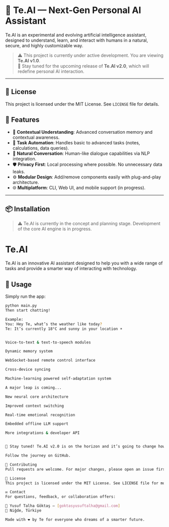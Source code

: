 # 🤖 Te.AI — Next-Gen Personal AI Assistant

Te.AI is an experimental and evolving artificial intelligence assistant, designed to understand, learn, and interact with humans in a natural, secure, and highly customizable way.

> ⚠️ This project is currently under active development. You are viewing **Te.AI v1.0**.  
> 🚨 Stay tuned for the upcoming release of **Te.AI v2.0**, which will redefine personal AI interaction.

---
## 📜 License  
This project is licensed under the MIT License. See `LICENSE` file for details.

## 🚀 Features

- 🧠 **Contextual Understanding**: Advanced conversation memory and contextual awareness.
- 🎯 **Task Automation**: Handles basic to advanced tasks (notes, calculations, data queries).
- 💬 **Natural Conversation**: Human-like dialogue capabilities via NLP integration.
- 🛡️ **Privacy First**: Local processing where possible. No unnecessary data leaks.
- ⚙️ **Modular Design**: Add/remove components easily with plug-and-play architecture.
- 🌐 **Multiplatform**: CLI, Web UI, and mobile support (in progress).

---

## 📦 Installation

> ⚠️ Te.AI is currently in the concept and planning stage. Development of the core AI engine is in progress.

# Te.AI

Te.AI is an innovative AI assistant designed to help you with a wide range of tasks and provide a smarter way of interacting with technology.

## 🧪 Usage

Simply run the app:

```bash
python main.py
Then start chatting!

Example:
You: Hey Te, what’s the weather like today?
Te: It’s currently 18°C and sunny in your location ☀️


Voice-to-text & text-to-speech modules

Dynamic memory system

WebSocket-based remote control interface

Cross-device syncing

Machine-learning powered self-adaptation system

A major leap is coming...

New neural core architecture

Improved context switching

Real-time emotional recognition

Embedded offline LLM support

More integrations & developer API


🚨 Stay tuned! Te.AI v2.0 is on the horizon and it’s going to change how you interact with machines.

Follow the journey on GitHub.

🤝 Contributing
Pull requests are welcome. For major changes, please open an issue first to discuss what you would like to change or improve.

📜 License
This project is licensed under the MIT License. See LICENSE file for more info.

✉️ Contact
For questions, feedback, or collaboration offers:

📧 Yusuf Talha Göktaş – [goktasyusuftalha@gmail.com]
📍 Niğde, Türkiye

Made with ❤️ by Te for everyone who dreams of a smarter future.

